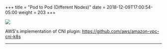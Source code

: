 +++
title = "Pod to Pod (Different Nodes)"
date = 2018-12-09T17:00:54-05:00
weight = 203
+++

![](/docker-k8s-presentation/images/kubernetes//pod-to-pod-different-nodes.gif)

AWS's implementation of CNI plugin: https://github.com/aws/amazon-vpc-cni-k8s
___
